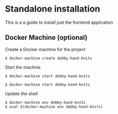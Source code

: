 # Standalone installation

This is a a guide to install just the frontend application

## Docker Machine (optional)

Create a Docker machine for the project

```
$ docker-machine create debby-hand-knits
```

Start the machine

```
$ docker-machine start debby-hand-knits
```

```
$ docker-machine start debby-hand-knits
```

Update the shell

```
$ docker-machine env debby-hand-knits
$ eval $(docker-machine env debby-hand-knits)
```
